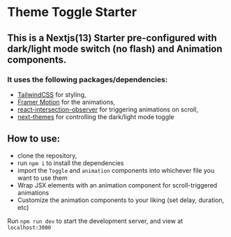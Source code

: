 # Theme Toggle Starter

## This is a Nextjs(13) Starter pre-configured with dark/light mode switch (no flash) and Animation components.


### It uses the following packages/dependencies:

* [TailwindCSS](https://tailwindcss.com/) for styling, 
* [Framer Motion](https://www.framer.com/motion/) for the animations, 
* [react-intersection-observer](https://www.npmjs.com/package/react-intersection-observer) for triggering animations on scroll, 
* [next-themes](https://www.npmjs.com/package/next-themes) for controlling the dark/light mode toggle

## How to use:
* clone the repository,
* run `npm i` to install the dependencies
* import the `Toggle` and `animation` components into whichever file you want to use them
* Wrap JSX elements with an animation component for scroll-triggered animations
* Customize the animation components to your liking (set delay, duration, etc)

Run `npm run dev` to start the development server, and view at `localhost:3000`
